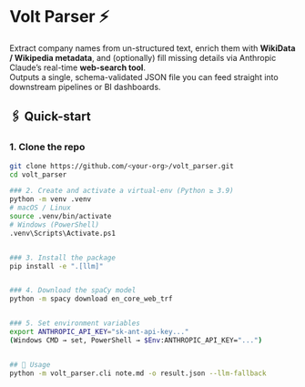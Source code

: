 # Volt Parser ⚡️

Extract company names from un-structured text, enrich them with **WikiData / Wikipedia
metadata**, and (optionally) fill missing details via Anthropic Claude’s real-time **web-search tool**.  
Outputs a single, schema-validated JSON file you can feed straight into downstream
pipelines or BI dashboards.

## 🖇️ Quick-start

### 1. Clone the repo

```bash
git clone https://github.com/<your-org>/volt_parser.git
cd volt_parser

### 2. Create and activate a virtual-env (Python ≥ 3.9)
python -m venv .venv
# macOS / Linux
source .venv/bin/activate
# Windows (PowerShell)
.venv\Scripts\Activate.ps1


### 3. Install the package
pip install -e ".[llm]"


### 4. Download the spaCy model
python -m spacy download en_core_web_trf


### 5. Set environment variables
export ANTHROPIC_API_KEY="sk-ant-api-key..."
(Windows CMD → set, PowerShell → $Env:ANTHROPIC_API_KEY="...")


## 🚀 Usage
python -m volt_parser.cli note.md -o result.json --llm-fallback